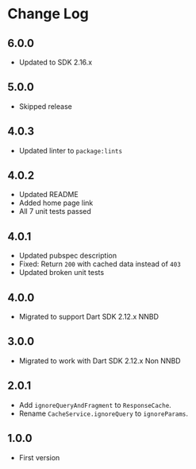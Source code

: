 # Change Log

## 6.0.0

* Updated to SDK 2.16.x

## 5.0.0

* Skipped release

## 4.0.3

* Updated linter to `package:lints`

## 4.0.2

* Updated README
* Added home page link
* All 7 unit tests passed

## 4.0.1

* Updated pubspec description
* Fixed: Return `200` with cached data instead of `403`
* Updated broken unit tests

## 4.0.0

* Migrated to support Dart SDK 2.12.x NNBD

## 3.0.0

* Migrated to work with Dart SDK 2.12.x Non NNBD

## 2.0.1

* Add `ignoreQueryAndFragment` to `ResponseCache`.
* Rename `CacheService.ignoreQuery` to `ignoreParams`.

## 1.0.0

* First version
